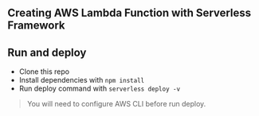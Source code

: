 ## Creating AWS Lambda Function with Serverless Framework

## Run and deploy

- Clone this repo
- Install dependencies with `npm install`
- Run deploy command with `serverless deploy -v`

> You will need to configure AWS CLI before run deploy.
